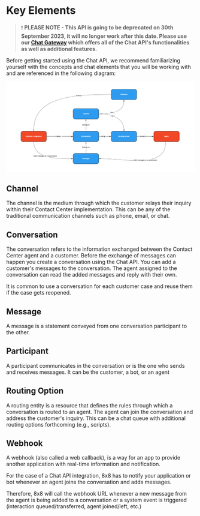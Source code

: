 # Key Elements

> ❗️ **PLEASE NOTE - This API is going to be deprecated on 30th September 2023, it will no longer work after this date. Please use our [Chat Gateway](/actions-events/docs/chat-gateway) which offers all of the Chat API's functionalities as well as additional features.**
>
>

Before getting started using the Chat API, we recommend familiarizing yourself with the concepts and chat elements that you will be working with and are referenced in the following diagram:

![5783](../images/Chat_API_elements.jpg "Chat API elements.jpg")

## Channel

The channel is the medium through which the customer relays their inquiry within their Contact Center implementation. This can be any of the traditional communication channels such as phone, email, or chat.

## Conversation

The conversation refers to the information exchanged between the Contact Center agent and a customer. Before the exchange of messages can happen you create a conversation using the Chat API. You can add a customer's messages to the conversation. The agent assigned to the conversation can read the added messages and reply with their own.  

It is common to use a conversation for each customer case and reuse them if the case gets reopened.

## Message

A message is a statement conveyed from one conversation participant to the other.

## Participant

A participant communicates in the conversation or is the one who sends and receives messages. It can be the customer, a bot, or an agent

## Routing Option

A routing entity is a resource that defines the rules through which a conversation is routed to an agent. The agent can join the conversation and address the customer's inquiry. This can be a chat queue with additional routing options forthcoming (e.g., scripts).

## Webhook

A webhook (also called a web callback), is a way for an app to provide another application with real-time information and notification.

For the case of a Chat API integration, 8x8 has to notify your application or bot whenever an agent joins the conversation and adds messages.

Therefore, 8x8 will call the webhook URL whenever a new message from the agent is being added to a conversation or a system event is triggered (interaction queued/transferred, agent joined/left, etc.)
